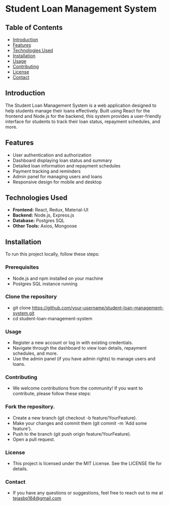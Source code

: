 # Student Loan Management System

## Table of Contents

- [Introduction](#introduction)
- [Features](#features)
- [Technologies Used](#technologies-used)
- [Installation](#installation)
- [Usage](#usage)
- [Contributing](#contributing)
- [License](#license)
- [Contact](#contact)

## Introduction

The Student Loan Management System is a web application designed to help students manage their loans effectively. Built using React for the frontend and Node.js for the backend, this system provides a user-friendly interface for students to track their loan status, repayment schedules, and more.

## Features

- User authentication and authorization
- Dashboard displaying loan status and summary
- Detailed loan information and repayment schedules
- Payment tracking and reminders
- Admin panel for managing users and loans
- Responsive design for mobile and desktop

## Technologies Used

- **Frontend:** React, Redux, Material-UI
- **Backend:** Node.js, Express.js
- **Database:** Postgres SQL
- **Other Tools:** Axios, Mongoose

## Installation

To run this project locally, follow these steps:

### Prerequisites

- Node.js and npm installed on your machine
- Postgres SQL instance running

### Clone the repository

- git clone https://github.com/your-username/student-loan-management-system.git
- cd student-loan-management-system

### Usage

- Register a new account or log in with existing credentials.
- Navigate through the dashboard to view loan details, repayment schedules, and more.
- Use the admin panel (if you have admin rights) to manage users and loans.

### Contributing
- We welcome contributions from the community! If you want to contribute, please follow these steps:

### Fork the repository.
- Create a new branch (git checkout -b feature/YourFeature).
- Make your changes and commit them (git commit -m 'Add some feature').
- Push to the branch (git push origin feature/YourFeature).
- Open a pull request.

### License
- This project is licensed under the MIT License. See the LICENSE file for details.

### Contact
- If you have any questions or suggestions, feel free to reach out to me at tejasbp164@gmail.com
